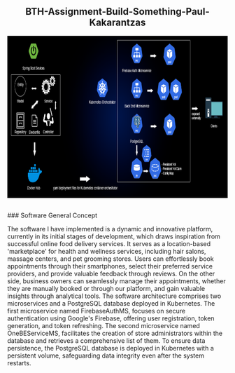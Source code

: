# <h2 align="center">BTH-Assignment-Build-Something-Paul-Kakarantzas</h1>

<p align="center">
<img src="img/SWADiagram_Finished.png" align="center" alt="BTH-Assignment" height="370">
</p>
<br>
### Software General Concept 

The software I have implemented is a dynamic and innovative platform, currently in its initial stages of development, which draws inspiration from successful online food delivery services.
It serves as a location-based 'marketplace' for health and wellness services, including hair salons, massage centers, and pet grooming stores. Users can effortlessly book appointments through
their smartphones, select their preferred service providers, and provide valuable feedback through reviews. On the other side, business owners can seamlessly manage their appointments, whether
they are manually booked or through our platform, and gain valuable insights through analytical tools. The software architecture comprises two microservices and a PostgreSQL database deployed
in Kubernetes. The first microservice named FirebaseAuthMS, focuses on secure authentication using Google's Firebase, offering user registration, token generation, and token refreshing. 
The second microservice named OneBEServiceMS, facilitates the creation of store administrators within the database and retrieves a comprehensive list of them. To ensure data persistence, 
the PostgreSQL database is deployed in Kubernetes with a persistent volume, safeguarding data integrity even after the system restarts.
 